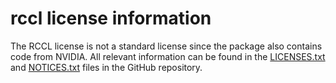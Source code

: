# rccl license information

The RCCL license is not a standard license since the package also contains code
from NVIDIA. All relevant information can be found in the
[LICENSES.txt](https://github.com/ROCmSoftwarePlatform/rccl/blob/develop/LICENSE.txt) and
[NOTICES.txt](https://github.com/ROCmSoftwarePlatform/rccl/blob/develop/NOTICES.txt)
files in the GitHub repository. 

